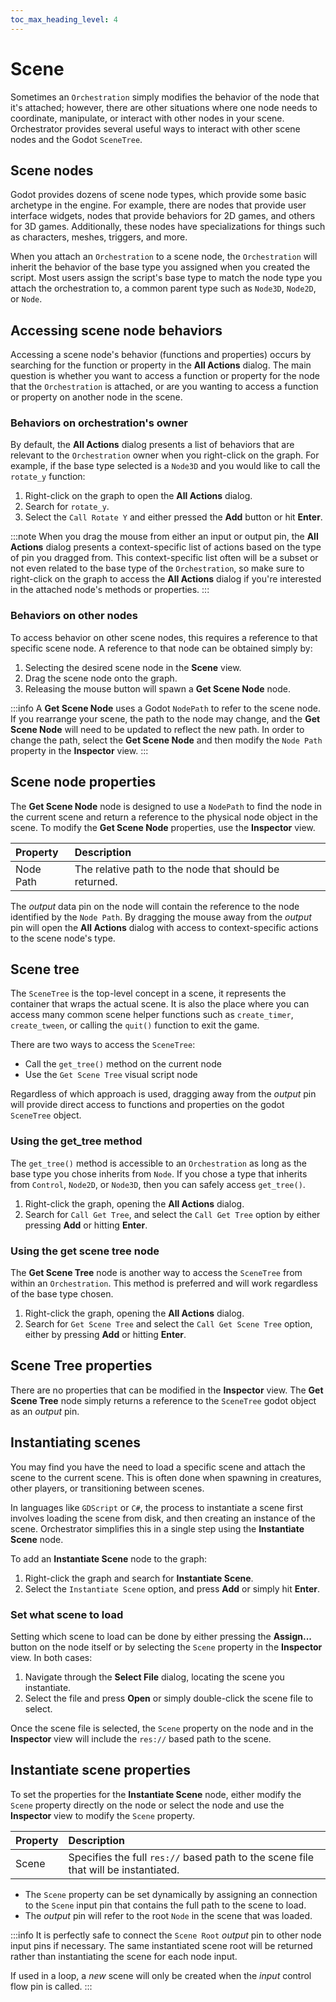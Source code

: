 ```yaml
---
toc_max_heading_level: 4
---
```


# Scene

Sometimes an `Orchestration` simply modifies the behavior of the node that it's attached; however, there are other situations where one node needs to coordinate, manipulate, or interact with other nodes in your scene.
Orchestrator provides several useful ways to interact with other scene nodes and the Godot `SceneTree`.

## Scene nodes

Godot provides dozens of scene node types, which provide some basic archetype in the engine.
For example, there are nodes that provide user interface widgets, nodes that provide behaviors for 2D games, and others for 3D games.
Additionally, these nodes have specializations for things such as characters, meshes, triggers, and more.

When you attach an `Orchestration` to a scene node, the `Orchestration` will inherit the behavior of the base type you assigned when you created the script.
Most users assign the script's base type to match the node type you attach the orchestration to, a common parent type such as `Node3D`, `Node2D`, or `Node`.

## Accessing scene node behaviors

Accessing a scene node's behavior (functions and properties) occurs by searching for the function or property in the **All Actions** dialog.
The main question is whether you want to access a function or property for the node that the `Orchestration` is attached, or are you wanting to access a function or property on another node in the scene.

### Behaviors on orchestration's owner

By default, the **All Actions** dialog presents a list of behaviors that are relevant to the `Orchestration` owner when you right-click on the graph.
For example, if the base type selected is a `Node3D` and you would like to call the `rotate_y` function:

1. Right-click on the graph to open the **All Actions** dialog.
2. Search for `rotate_y`.
3. Select the `Call Rotate Y` and either pressed the **Add** button or hit **Enter**.

:::note
When you drag the mouse from either an input or output pin, the **All Actions** dialog presents a context-specific list of actions based on the type of pin you dragged from.
This context-specific list often will be a subset or not even related to the base type of the `Orchestration`, so make sure to right-click on the graph to access the **All Actions** dialog if you're interested in the attached node's methods or properties.
:::

### Behaviors on other nodes

To access behavior on other scene nodes, this requires a reference to that specific scene node.
A reference to that node can be obtained simply by:

1. Selecting the desired scene node in the **Scene** view.
2. Drag the scene node onto the graph.
3. Releasing the mouse button will spawn a **Get Scene Node** node.

:::info
A **Get Scene Node** uses a Godot `NodePath` to refer to the scene node.
If you rearrange your scene, the path to the node may change, and the **Get Scene Node** will need to be updated to reflect the new path.
In order to change the path, select the **Get Scene Node** and then modify the `Node Path` property in the **Inspector** view.
:::

## Scene node properties

The **Get Scene Node** node is designed to use a `NodePath` to find the node in the current scene and return a reference to the physical node object in the scene.
To modify the **Get Scene Node** properties, use the **Inspector** view.

| Property  | Description                                            |                                            
|:----------|:-------------------------------------------------------|
| Node Path | The relative path to the node that should be returned. |

The *output* data pin on the node will contain the reference to the node identified by the `Node Path`.
By dragging the mouse away from the *output* pin will open the **All Actions** dialog with access to context-specific actions to the scene node's type.

## Scene tree

The `SceneTree` is the top-level concept in a scene, it represents the container that wraps the actual scene.
It is also the place where you can access many common scene helper functions such as `create_timer`, `create_tween`, or calling the `quit()` function to exit the game.

There are two ways to access the `SceneTree`:

- Call the `get_tree()` method on the current node
- Use the `Get Scene Tree` visual script node

Regardless of which approach is used, dragging away from the *output* pin will provide direct access to functions and properties on the godot `SceneTree` object.

### Using the get_tree method

The `get_tree()` method is accessible to an `Orchestration` as long as the base type you chose inherits from `Node`.
If you chose a type that inherits from `Control`, `Node2D`, or `Node3D`, then you can safely access `get_tree()`.

1. Right-click the graph, opening the **All Actions** dialog.
2. Search for `Call Get Tree`, and select the `Call Get Tree` option by either pressing **Add** or hitting **Enter**.

### Using the get scene tree node

The **Get Scene Tree** node is another way to access the `SceneTree` from within an `Orchestration`.
This method is preferred and will work regardless of the base type chosen.

1. Right-click the graph, opening the **All Actions** dialog.
2. Search for `Get Scene Tree` and select the `Call Get Scene Tree` option, either by pressing **Add** or hitting **Enter**.

## Scene Tree properties

There are no properties that can be modified in the **Inspector** view.
The **Get Scene Tree** node simply returns a reference to the `SceneTree` godot object as an *output* pin.

## Instantiating scenes

You may find you have the need to load a specific scene and attach the scene to the current scene.
This is often done when spawning in creatures, other players, or transitioning between scenes.

In languages like `GDScript` or `C#`, the process to instantiate a scene first involves loading the scene from disk, and then creating an instance of the scene.
Orchestrator simplifies this in a single step using the **Instantiate Scene** node.

<Figure image="/img/nodes/scene/instantiate-scene-node.png" caption="Instantiate Scene Node"></Figure>

To add an **Instantiate Scene** node to the graph:

1. Right-click the graph and search for **Instantiate Scene**.
2. Select the `Instantiate Scene` option, and press **Add** or simply hit **Enter**.

### Set what scene to load

Setting which scene to load can be done by either pressing the **Assign...** button on the node itself or by selecting the `Scene` property in the **Inspector** view.
In both cases:

1. Navigate through the **Select File** dialog, locating the scene you instantiate.
2. Select the file and press **Open** or simply double-click the scene file to select.

Once the scene file is selected, the `Scene` property on the node and in the **Inspector** view will include the `res://` based path to the scene.

## Instantiate scene properties

To set the properties for the **Instantiate Scene** node, either modify the `Scene` property directly on the node or select the node and use the **Inspector** view to modify the `Scene` property.

| Property | Description                                                                         |
|:---------|:------------------------------------------------------------------------------------|
| Scene    | Specifies the full `res://` based path to the scene file that will be instantiated. |

* The `Scene` property can be set dynamically by assigning an connection to the `Scene` input pin that contains the full path to the scene to load.
* The *output* pin will refer to the root `Node` in the scene that was loaded.

:::info
It is perfectly safe to connect the `Scene Root` *output* pin to other node input pins if necessary.
The same instantiated scene root will be returned rather than instantiating the scene for each node input.

If used in a loop, a *new* scene will only be created when the *input* control flow pin is called.
:::